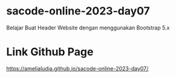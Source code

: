 # sacode-online-2023-day07
Belajar Buat Header Website dengan menggunakan Bootstrap 5.x
# Link Github Page 
https://amelialudia.github.io/sacode-online-2023-day07/
